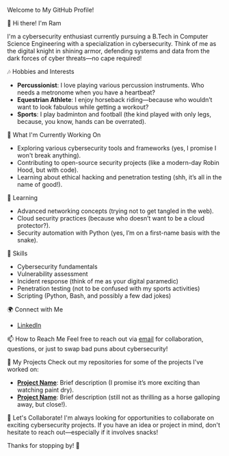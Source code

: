  Welcome to My GitHub Profile!

 👋 Hi there! I'm Ram

I'm a cybersecurity enthusiast currently pursuing a B.Tech in Computer Science Engineering with a specialization in cybersecurity. Think of me as the digital knight in shining armor, defending systems and data from the dark forces of cyber threats—no cape required!

 🎶 Hobbies and Interests
- **Percussionist**: I love playing various percussion instruments. Who needs a metronome when you have a heartbeat?
- **Equestrian Athlete**: I enjoy horseback riding—because who wouldn’t want to look fabulous while getting a workout?
- **Sports**: I play badminton and football (the kind played with only legs, because, you know, hands can be overrated).

 🔭 What I'm Currently Working On
- Exploring various cybersecurity tools and frameworks (yes, I promise I won't break anything).
- Contributing to open-source security projects (like a modern-day Robin Hood, but with code).
- Learning about ethical hacking and penetration testing (shh, it’s all in the name of good!).

 🌱 Learning
- Advanced networking concepts (trying not to get tangled in the web).
- Cloud security practices (because who doesn’t want to be a cloud protector?).
- Security automation with Python (yes, I’m on a first-name basis with the snake).

 💼 Skills
- Cybersecurity fundamentals
- Vulnerability assessment
- Incident response (think of me as your digital paramedic)
- Penetration testing (not to be confused with my sports activities)
- Scripting (Python, Bash, and possibly a few dad jokes)

 🌍 Connect with Me
- [LinkedIn](https://www.linkedin.com/in/mn-sreeram-3901271a4/)
  

 📫 How to Reach Me
Feel free to reach out via [email](mailto:your-email@example.com) for collaboration, questions, or just to swap bad puns about cybersecurity!

 📜 My Projects
Check out my repositories for some of the projects I've worked on:
- **[Project Name](link-to-your-project)**: Brief description (I promise it’s more exciting than watching paint dry).
- **[Project Name](link-to-your-project)**: Brief description (still not as thrilling as a horse galloping away, but close!).

 🤝 Let's Collaborate!
I'm always looking for opportunities to collaborate on exciting cybersecurity projects. If you have an idea or project in mind, don't hesitate to reach out—especially if it involves snacks!

Thanks for stopping by! 🚀

